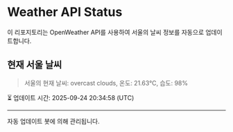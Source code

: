 
# Weather API Status

이 리포지토리는 OpenWeather API를 사용하여 서울의 날씨 정보를 자동으로 업데이트합니다.

## 현재 서울 날씨
> 서울의 현재 날씨: overcast clouds, 온도: 21.63°C, 습도: 98%

⏳ 업데이트 시간: 2025-09-24 20:34:58 (UTC)

---
자동 업데이트 봇에 의해 관리됩니다.
